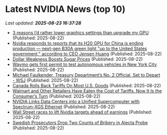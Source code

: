 # Latest NVIDIA News (top 10)
_Last updated: **2025-08-23 16:37:28**_

- [3 reasons I’d rather lower graphics settings than upgrade my GPU](https://www.xda-developers.com/why-lower-graphics-settings-than-upgrade-gpu/) (Published: 2025-08-22)
- [Nvidia responds to reports that its H20 GPU for China is ending production — next-gen B30A green light "up to the United States government," according to CEO Jensen Huang](https://www.tomshardware.com/tech-industry/artificial-intelligence/nvidia-responds-to-reports-that-its-h20-gpu-for-china-is-ending-production-next-gen-b30a-green-light-up-to-the-united-states-government-according-to-ceo-jensen-huang) (Published: 2025-08-22)
- [Dollar Weakness Boosts Sugar Prices](https://biztoc.com/x/33c138b357ca7b97) (Published: 2025-08-22)
- [Waymo gets first permit to test autonomous vehicles in New York City](https://biztoc.com/x/17d1825c8f7a9304) (Published: 2025-08-22)
- [Michael Faulkender, Treasury Department’s No. 2 Official, Set to Depart - WSJ](https://biztoc.com/x/a5deb4bc402cb668) (Published: 2025-08-22)
- [Canada Rolls Back Tariffs On Most U.S. Goods](https://biztoc.com/x/588e027bf6c4faaa) (Published: 2025-08-22)
- [Walmart and Other Retailers Have Eaten the Cost of Tariffs. Now It Is the Consumer’s Turn](https://biztoc.com/x/035e8936b4a801cb) (Published: 2025-08-22)
- [NVIDIA Links Data Centers into a Unified Supercomputer with Spectrum-XGS Ethernet](https://www.techpowerup.com/340218/nvidia-links-data-centers-into-a-unified-supercomputer-with-spectrum-xgs-ethernet) (Published: 2025-08-22)
- [Wall Street races to lift Nvidia targets ahead of earnings](https://biztoc.com/x/d257d267af1c1f5c) (Published: 2025-08-22)
- [Swedish Prosecutors Drop Two Counts of Bribery in Alecta Probe](https://biztoc.com/x/1ad11379583b1e5d) (Published: 2025-08-22)
